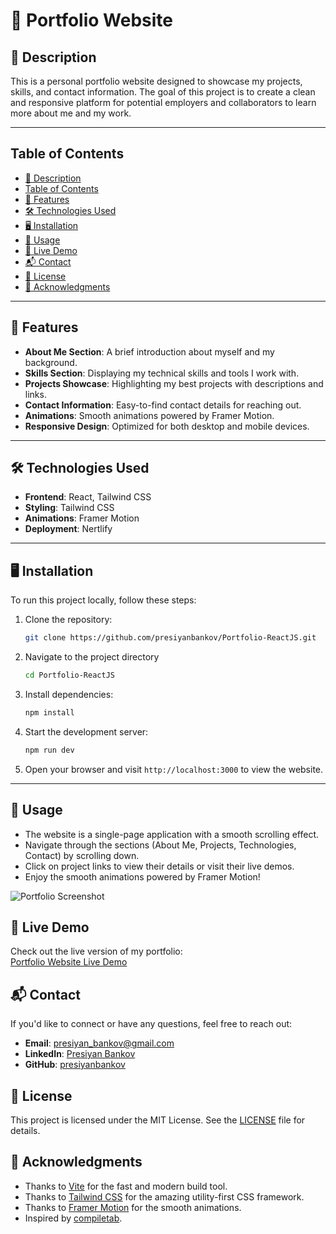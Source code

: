 # 🌟 Portfolio Website

## 📝 Description

This is a personal portfolio website designed to showcase my projects, skills, and contact information. The goal of this project is to create a clean and responsive platform for potential employers and collaborators to learn more about me and my work.

---

## Table of Contents

- [📝 Description](#-description)
- [Table of Contents](#table-of-contents)
- [🚀 Features](#-features)
- [🛠️ Technologies Used](#️-technologies-used)
- [🖥️ Installation](#️-installation)
- [🎨 Usage](#-usage)
- [🔗 Live Demo](#-live-demo)
- [📬 Contact](#-contact)
- [📄 License](#-license)
- [🙏 Acknowledgments](#-acknowledgments)

---

## 🚀 Features

- **About Me Section**: A brief introduction about myself and my background.
- **Skills Section**: Displaying my technical skills and tools I work with.
- **Projects Showcase**: Highlighting my best projects with descriptions and links.
- **Contact Information**: Easy-to-find contact details for reaching out.
- **Animations**: Smooth animations powered by Framer Motion.
- **Responsive Design**: Optimized for both desktop and mobile devices.

---

## 🛠️ Technologies Used

- **Frontend**: React, Tailwind CSS
- **Styling**: Tailwind CSS
- **Animations**: Framer Motion
- **Deployment**: Nertlify

---

## 🖥️ Installation

To run this project locally, follow these steps:

1. Clone the repository:
   ```bash
   git clone https://github.com/presiyanbankov/Portfolio-ReactJS.git
   ```
2. Navigate to the project directory
   ```bash
   cd Portfolio-ReactJS
   ```
3. Install dependencies:
   ```bash
   npm install
   ```
4. Start the development server:

   ```bash
   npm run dev
   ```

5. Open your browser and visit `http://localhost:3000` to view the website.

---

## 🎨 Usage

- The website is a single-page application with a smooth scrolling effect.
- Navigate through the sections (About Me, Projects, Technologies, Contact) by scrolling down.
- Click on project links to view their details or visit their live demos.
- Enjoy the smooth animations powered by Framer Motion!

![Portfolio Screenshot](./src/assets/screenshot.png)

## 🔗 Live Demo

Check out the live version of my portfolio:  
[Portfolio Website Live Demo](https://presiyan.netlify.app)

## 📬 Contact

If you'd like to connect or have any questions, feel free to reach out:

- **Email**: presiyan_bankov@gmail.com
- **LinkedIn**: [Presiyan Bankov](https://linkedin.com/in/presiyan-bankov)
- **GitHub**: [presiyanbankov](https://github.com/presiyanbankov)

## 📄 License

This project is licensed under the MIT License. See the [LICENSE](./LICENSE.md) file for details.

## 🙏 Acknowledgments

- Thanks to [Vite](https://vitejs.dev) for the fast and modern build tool.
- Thanks to [Tailwind CSS](https://tailwindcss.com) for the amazing utility-first CSS framework.
- Thanks to [Framer Motion](https://www.framer.com/motion/) for the smooth animations.
- Inspired by [compiletab](https://www.youtube.com/@compiletab/videos).
